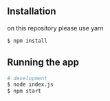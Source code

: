 ## Installation

on this repository please use yarn

```bash
$ npm install
```

## Running the app

```bash
# development
$ node index.js
$ npm start

```
